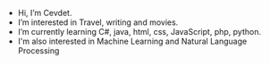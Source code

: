 - Hi, I’m Cevdet.
- I’m interested in Travel, writing and movies.
- I’m currently learning C#, java, html, css, JavaScript, php, python.
- I'm also interested in Machine Learning and Natural Language Processing



<!---
UnidentifiedObject/UnidentifiedObject is a ✨ special ✨ repository because its `README.md` (this file) appears on your GitHub profile.
You can click the Preview link to take a look at your changes.
--->
